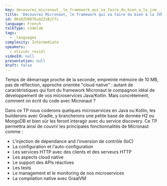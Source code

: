 ```yaml
---
key: decouvrez_micronaut__le_framework_qui_va_faire_du_bien_a_la_jvm__
title: 'Découvrez Micronaut, le framework qui va faire du bien à la JVM !'
id: 0Ka6ZU9876uQ2ZsBjCfc
language: French
talkType: codelab
tags:
  - _languages
complexity: Intermediate
speakers:
  - olivier_revial
videoId: null
presentation: null
draft: false
---
```

Temps de démarrage proche de la seconde, empreinte mémoire de 10 MB, pas de réflection, approche orientée "cloud native" : autant de caractéristiques qui font du framework Micronaut le compagnon idéal  de développement de vos microservices Java/Kotlin. Mais concrètement, comment on écrit du code avec Micronaut ?

Dans ce TP nous coderons quelques microservices en Java ou Kotlin, les builderons avec Gradle, y brancherons une petite base de donnée H2 ou MongoDB et bien sûr les feront interagir avec du service discovery. Ce TP permettra ainsi de couvrir les principales fonctionnalités de Micronaut comme :

* L'injection de dépendance and l'inversion de contrôle (IoC)
* La configuration et l'auto-configuration
* Les services HTTP avec des clients et des serveurs HTTP
* Les aspects cloud native
* Le support des APIs réactives
* Les tests
* Le management et le monitoring de nos microservices
* La compilation native avec GraalVM